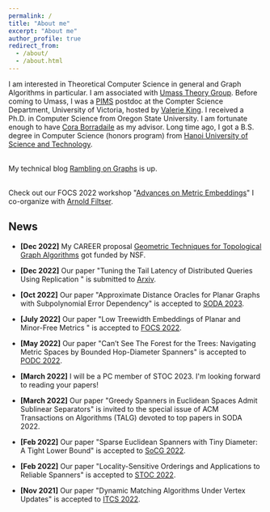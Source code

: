 ```yaml
---
permalink: /
title: "About me"
excerpt: "About me"
author_profile: true
redirect_from: 
  - /about/
  - /about.html
---
```


I am interested in Theoretical Computer Science in general and Graph Algorithms in particular. I am associated with [Umass Theory Group](https://www.cics.umass.edu/research/area/theoretical-computer-science). Before coming to Umass, I was a <a href = "http://www.pims.math.ca/scientific/postdoctoral/postdoctoral-fellows#pdf-2018">PIMS</a> postdoc at the Compter Science Department, University of Victoria, hosted by <a href = "http://webhome.cs.uvic.ca/~val/">Valerie King</a>.  I received a Ph.D. in Computer Science from Oregon State University. I am fortunate enough to have <a href="http://blogs.oregonstate.edu/glencora/">Cora Borradaile</a> as my advisor. Long time ago, I got a B.S. degree in Computer Science (honors program) from <a href="http://en.hust.edu.vn/home">Hanoi University of Science and Technology</a>. 

<br> My technical blog [Rambling on Graphs](https://minorfree.github.io) is up. <br>


<br> Check out our FOCS 2022 workshop "[Advances on Metric Embeddings](https://hackmd.io/@3S70qBUwTR6_CErLY2dm4A/SJfp46KGi)" I co-organize with [Arnold Filtser](https://arnold.filtser.com).
<br>

## News


 - **[Dec 2022]** My CAREER proposal [Geometric Techniques for Topological Graph Algorithms](https://www.nsf.gov/awardsearch/showAward?AWD_ID=2237288) got funded by NSF.
 
 - **[Dec 2022]** Our paper "Tuning the Tail Latency of Distributed Queries Using Replication " is submitted to [Arxiv](https://arxiv.org/abs/2212.10387).

 - **[Oct 2022]** Our paper "Approximate Distance Oracles for Planar Graphs with Subpolynomial Error Dependency" is accepted to [SODA 2023](https://www.siam.org/conferences/cm/conference/soda23).
 
 - **[July 2022]** Our paper "Low Treewidth Embeddings of Planar and Minor-Free Metrics " is accepted to [FOCS 2022](https://focs2022.eecs.berkeley.edu).

 - **[May 2022]** Our paper "Can’t See The Forest for the Trees: Navigating Metric Spaces by Bounded Hop-Diameter Spanners" is accepted to [PODC 2022](https://www.podc.org).
 
 - **[March 2022]** I will be a PC member of STOC 2023. I'm looking forward to reading your papers!
 
 - **[March 2022]** Our paper "Greedy Spanners in Euclidean Spaces Admit Sublinear Separators" is invited to the special issue of ACM Transactions on Algorithms (TALG) devoted to top papers in SODA 2022.

- **[Feb 2022]** Our paper "Sparse Euclidean Spanners with Tiny Diameter: A Tight Lower Bound" is accepted to [SoCG 2022](https://www.inf.fu-berlin.de/inst/ag-ti/socg22/socg.html).

- **[Feb 2022]** Our paper "Locality-Sensitive Orderings and Applications to Reliable Spanners" is accepted to [STOC 2022](http://acm-stoc.org/stoc2022/).

- **[Nov 2021]** Our paper "Dynamic Matching Algorithms Under Vertex Updates" is accepted to [ITCS 2022](http://itcs-conf.org/index.html).



    


